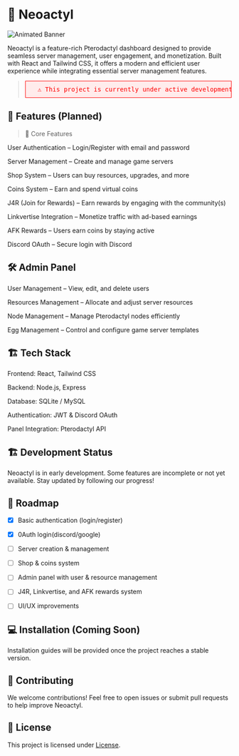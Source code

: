 
# 🌙 Neoactyl
![Animated Banner](https://raw.githubusercontent.com/Crinix-Labs/neoactyl/refs/heads/main/20250310_185008_0002.gif)

Neoactyl is a feature-rich Pterodactyl dashboard designed to provide seamless server management, user engagement, and monetization. Built with React and Tailwind CSS, it offers a modern and efficient user experience while integrating essential server management features.

>  <pre style="color: red; background: #ffecec; padding: 10px; border: 1px solid red;">  ⚠️ This project is currently under active development. Features may change, and some functionalities may not be fully implemented yet. </pre>

## 🚀 Features (Planned)

> 🌟 Core Features

User Authentication – Login/Register with email and password

Server Management – Create and manage game servers

Shop System – Users can buy resources, upgrades, and more

Coins System – Earn and spend virtual coins

J4R (Join for Rewards) – Earn rewards by engaging with the community(s)

Linkvertise Integration – Monetize traffic with ad-based earnings

AFK Rewards – Users earn coins by staying active

Discord OAuth – Secure login with Discord


## 🛠️ Admin Panel

User Management – View, edit, and delete users

Resources Management – Allocate and adjust server resources

Node Management – Manage Pterodactyl nodes efficiently

Egg Management – Control and configure game server templates


## 🏗️ Tech Stack

Frontend: React, Tailwind CSS

Backend: Node.js, Express

Database: SQLite / MySQL

Authentication: JWT & Discord OAuth

Panel Integration: Pterodactyl API


## 🏗️ Development Status

Neoactyl is in early development. Some features are incomplete or not yet available. Stay updated by following our progress!

## 📌 Roadmap

- [x] Basic authentication (login/register)

- [x] 0Auth login(discord/google)

- [ ] Server creation & management

- [ ] Shop & coins system

- [ ] Admin panel with user & resource management

- [ ] J4R, Linkvertise, and AFK rewards system

- [ ] UI/UX improvements


## 💻 Installation (Coming Soon)

Installation guides will be provided once the project reaches a stable version.

## 🎯 Contributing

We welcome contributions! Feel free to open issues or submit pull requests to help improve Neoactyl.

## 📜 License

This project is licensed under [License](https://raw.githubusercontent.com/Crinix-Labs/Lunix-Dash/refs/heads/main/LICENSE).

